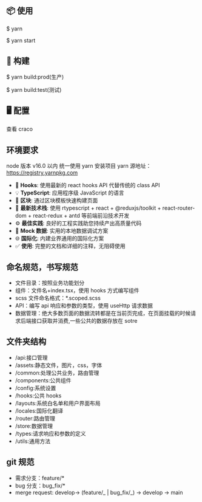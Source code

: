 ## 📦 使用

$ yarn

$ yarn start

## 🔨 构建

$ yarn build:prod(生产)

$ yarn build:test(测试)

## 🖥 配置

查看 craco

## 环境要求

node 版本 v16.0 以内
统一使用 yarn 安装项目
yarn 源地址：https://registry.yarnpkg.com

-   💎 **Hooks**: 使用最新的 react hooks API 代替传统的 class API
-   💡 **TypeScript**: 应用程序级 JavaScript 的语言
-   📜 **区块**: 通过区块模板快速构建页面
-   🚀 **最新技术栈**: 使用 rtypescript + react + @reduxjs/toolkit + react-router-dom + react-redux + antd 等前端前沿技术开发
-   ⚙️ **最佳实践**: 良好的工程实践助您持续产出高质量代码
-   🔢 **Mock 数据**: 实用的本地数据调试方案
-   🌐 **国际化**: 内建业界通用的国际化方案
-   ✅ **使用**: 完整的文档和详细的注释，无阻碍使用

## 命名规范，书写规范

-   文件目录：按照业务功能划分
-   组件：文件名+index.tsx，使用 hooks 方式编写组件
-   scss 文件命名格式：\*.scoped.scss
-   API：编写 api 响应和参数的类型，使用 useHttp 请求数据
-   数据管理：绝大多数页面的数据流转都是在当前页完成，在页面挂载的时候请求后端接口获取并消费,一些公共的数据存放在 sotre

## 文件夹结构

-   /api:接口管理
-   /assets:静态文件，图片，css，字体
-   /common:处理公共业务，路由管理
-   /components:公共组件
-   /config:系统设置
-   /hooks:公共 hooks
-   /layouts:系统白名单和用户界面布局
-   /locales:国际化翻译
-   /router:路由管理
-   /store:数据管理
-   /types:请求响应和参数的定义
-   /utils:通用方法

## git 规范

-   需求分支：feature/\*
-   bug 分支：bug_fix/\*
-   merge request: develop-> (feature/_ | bug_fix/_) -> develop -> main
